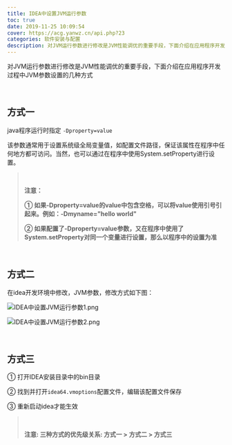 ```yaml
---
title: IDEA中设置JVM运行参数
toc: true
date: 2019-11-25 10:09:54
cover: https://acg.yanwz.cn/api.php?23
categories: 软件安装与配置
description: 对JVM运行参数进行修改是JVM性能调优的重要手段，下面介绍在应用程序开发过程中JVM参数设置的几种方式
---
```


对JVM运行参数进行修改是JVM性能调优的重要手段，下面介绍在应用程序开发过程中JVM参数设置的几种方式

<br/>

<!--more-->

## 方式一

java程序运行时指定 `-Dproperty=value`

该参数通常用于设置系统级全局变量值，如配置文件路径，保证该属性在程序中任何地方都可访问。当然，也可以通过在程序中使用System.setProperty进行设置。

>   <br/>
>
>   **注意：**
>
>   **① 如果-Dproperty=value的value中包含空格，可以将value使用引号引起来。例如：-Dmyname="hello world"**
>
>   **② 如果配置了-Dproperty=value参数，又在程序中使用了System.setProperty对同一个变量进行设置，那么以程序中的设置为准**

<br/>

## 方式二

在idea开发环境中修改，JVM参数，修改方式如下图：

![IDEA中设置JVM运行参数1.png](https://jasonkay_image.imfast.io/images/IDEA中设置JVM运行参数1.png)

![IDEA中设置JVM运行参数2.png](https://jasonkay_image.imfast.io/images/IDEA中设置JVM运行参数2.png)

<br/>

## 方式三

① 打开IDEA安装目录中的bin目录

② 找到并打开`idea64.vmoptions`配置文件，编辑该配置文件保存

③ 重新启动idea才能生效

><br/>
>
>**注意: 三种方式的优先级关系: 方式一 > 方式二 > 方式三**

<br/>


